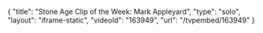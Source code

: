 {
    "title": "Stone Age Clip of the Week: Mark Appleyard",
    "type": "solo",
    "layout": "iframe-static",
    "videoId": "163949",
    "url": "\/tvpembed\/163949"
}